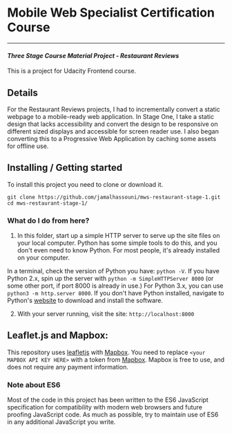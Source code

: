 # Mobile Web Specialist Certification Course
---
#### _Three Stage Course Material Project - Restaurant Reviews_

 This is a project for Udacity Frontend course.


## Details

For the Restaurant Reviews projects, I had to incrementally convert a static webpage to a mobile-ready web application. In Stage One, I take a static design that lacks accessibility and convert the design to be responsive on different sized displays and accessible for screen reader use. I also began converting this to a Progressive Web Application by caching some assets for offline use.

## Installing / Getting started

To install this project you need to clone or download it.


```shell
git clone https://github.com/jamalhassouni/mws-restaurant-stage-1.git
cd mws-restaurant-stage-1/
```

### What do I do from here?

1. In this folder, start up a simple HTTP server to serve up the site files on your local computer. Python has some simple tools to do this, and you don't even need to know Python. For most people, it's already installed on your computer.

In a terminal, check the version of Python you have: `python -V`. If you have Python 2.x, spin up the server with `python -m SimpleHTTPServer 8000` (or some other port, if port 8000 is already in use.) For Python 3.x, you can use `python3 -m http.server 8000`. If you don't have Python installed, navigate to Python's [website](https://www.python.org/) to download and install the software.

2. With your server running, visit the site: `http://localhost:8000`

## Leaflet.js and Mapbox:

This repository uses [leafletjs](https://leafletjs.com/) with [Mapbox](https://www.mapbox.com/). You need to replace `<your MAPBOX API KEY HERE>` with a token from [Mapbox](https://www.mapbox.com/). Mapbox is free to use, and does not require any payment information.

### Note about ES6

Most of the code in this project has been written to the ES6 JavaScript specification for compatibility with modern web browsers and future proofing JavaScript code. As much as possible, try to maintain use of ES6 in any additional JavaScript you write.
